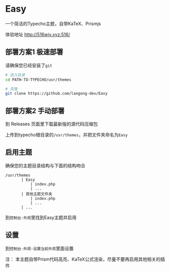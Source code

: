 # Easy

一个简洁的Typecho主题，自带KaTeX、Prismjs

体验地址 http://516wjy.xyz:516/

## 部署方案1 极速部署

请确保您已经安装了`git`

```sh
# 进入目录
cd PATH-TO-TYPECHO/usr/themes

# 克隆
git clone https://github.com/langong-dev/Easy
```

## 部署方案2 手动部署

到 Releases 页面里下载最新版的源代码压缩包

上传到typecho根目录的`/usr/themes`，并把文件夹命名为`Easy`

## 启用主题

确保您的主题目录结构与下面的结构吻合

```
/usr/themes
       | Easy
           | index.php
           | ...
       | 其他主题文件夹
           | index.php
           | ...
       | ...
```

到`控制台-外观`里找到Easy主题并启用

## 设置

到`控制台-外观-设置当前外观`里面设置

注： 本主题自带Prism代码高亮、KaTeX公式渲染，尽量不要再启用其他相关的插件
